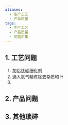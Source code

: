 ```yaml
---
aliases:
  - 生产工艺
  - 产品质量
tags:
  - 生产工艺
  - 产品质量
  - 问题汇集
---
```

## 1. 工艺问题 
1. 加铝钛硼细化剂
2. 通入氩气精炼除去杂质和 H
3. 

## 2. 产品问题 


## 3. 其他琐碎 

